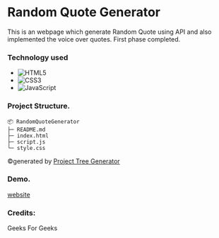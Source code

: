 # Random Quote Generator

This is an webpage which generate Random Quote using API and also implemented the voice over quotes.
First phase completed.

### Technology used

* ![HTML5](https://img.shields.io/badge/html5-%23E34F26.svg?style=for-the-badge&logo=html5&logoColor=white)
* ![CSS3](https://img.shields.io/badge/css3-%231572B6.svg?style=for-the-badge&logo=css3&logoColor=white)
* ![JavaScript](https://img.shields.io/badge/javascript-%23323330.svg?style=for-the-badge&logo=javascript&logoColor=%23F7DF1E)

### Project Structure.

```
📦 RandomQuoteGenerator
├─ README.md
├─ index.html
├─ script.js
└─ style.css
```
©generated by [Project Tree Generator](https://woochanleee.github.io/project-tree-generator)

### Demo.

[website](https://subramanyaks.github.io/RandomQuoteGenerator/)

### Credits:
Geeks For Geeks
